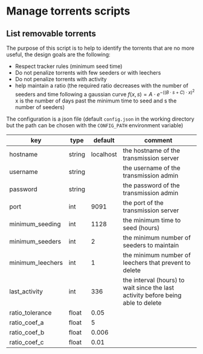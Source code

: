 # Manage torrents scripts

## List removable torrents

The purpose of this script is to help to identify the torrents that are no more useful, the design goals are the following:
* Respect tracker rules (minimum seed time)
* Do not penalize torrents with few seeders or with leechers
* Do not penalize torrents with activity
* help maintain a ratio (the required ratio decreases with the number of seeders and time following a gaussian curve $f(x, s) = A \cdot e^{-((B \cdot s + C)\cdot x)^2}$ x is the number of days past the minimum time to seed and s the number of seeders)

The configuration is a json file (default `config.json` in the working directory but the path can be chosen with the `CONFIG_PATH` environment variable)

| key              | type   | default   | comment                                                                          |
|------------------|--------|-----------|----------------------------------------------------------------------------------|
| hostname         | string | localhost | the hostname of the transmission server                                          |
| username         | string |           | the username of the transmission admin                                           |
| password         | string |           | the password of the transmission admin                                           |
| port             | int    | 9091      | the port of the transmission server                                              |
| minimum_seeding  | int    | 1128      | the minimum time to seed (hours)                                                 |
| minimum_seeders  | int    | 2         | the minimum number of seeders to maintain                                        |
| minimum_leechers | int    | 1         | the minimum number of leechers that prevent to delete                            |
| last_activity    | int    | 336       | the interval (hours) to wait since the last activity before being able to delete |
| ratio_tolerance  | float  | 0.05      |                                                                                  |
| ratio_coef_a     | float  | 5         |                                                                                  |
| ratio_coef_b     | float  | 0.006     |                                                                                  |
| ratio_coef_c     | float  | 0.01      |                                                                                  |
